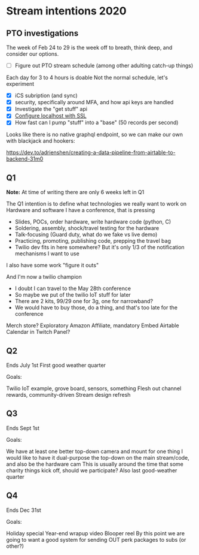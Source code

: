 # Stream intentions 2020

## PTO investigations

The week of Feb 24 to 29 is the week off to breath, think deep, and consider our options.

- [ ] Figure out PTO stream schedule (among other adulting catch-up things)

Each day for 3 to 4 hours is doable
Not the normal schedule, let's experiment



- [x] iCS subription (and sync)
- [x] security, specifically around MFA, and how api keys are handled
- [x] Investigate the "get stuff" api
- [x] [Configure localhost with SSL](https://dev.to/kauresss/2-minute-self-signed-ssl-certificate-for-localhost-5817)
- [x] How fast can I pump "stuff" into a "base" (50 records per second)

Looks like there is no native graphql endpoint, so we can make our own with blackjack and hookers:

https://dev.to/adrienshen/creating-a-data-pipeline-from-airtable-to-backend-31m0

## Q1

**Note:** At time of writing there are only 6 weeks left in Q1

The Q1 intention is to define what technologies we really want to work on
Hardware and software
I have a conference, that is pressing

- Slides, POCs, order hardware, write hardware code (python, C)
- Soldering, assembly, shock/travel testing for the hardware
- Talk-focusing (Guard duty, what do we fake vs live demo)
- Practicing, promoting, publishing code, prepping the travel bag
- Twilio dev fits in here somewhere? But it's only 1/3 of the notification mechanisms I want to use

I also have some work "figure it outs"

And I'm now a twilio champion

- I doubt I can travel to the May 28th conference
- So maybe we put of the twilio IoT stuff for later
- There are 2 kits, $99/$29 one for 3g, one for narrowband?
- We would have to buy those, do a thing, and that's too late for the conference

Merch store? Exploratory
Amazon Affiliate, mandatory
Embed Airtable Calendar in Twitch Panel?

## Q2

Ends July 1st
First good weather quarter

Goals:

Twilio IoT example, grove board, sensors, something
Flesh out channel rewards, community-driven
Stream design refresh

## Q3

Ends Sept 1st

Goals:

We have at least one better top-down camera and mount for one thing
I would like to have it dual-purpose the top-down on the main stream/code, and also be the hardware cam
This is usually around the time that some charity things kick off, should we participate?
Also last good-weather quarter


## Q4

Ends Dec 31st

Goals:

Holiday special
Year-end wrapup video
Blooper reel
By this point we are going to want a good system for sending OUT perk packages to subs (or other?)
